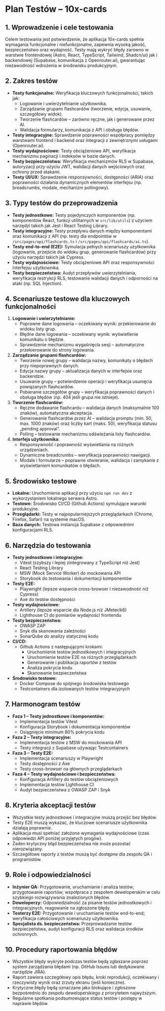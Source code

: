 # Plan Testów – 10x-cards

## 1. Wprowadzenie i cele testowania

Celem testowania jest potwierdzenie, że aplikacja 10x-cards spełnia wymagania funkcjonalne i niefunkcjonalne, zapewnia wysoką jakość, bezpieczeństwo oraz wydajność. Testy mają wykryć błędy zarówno w warstwie frontendowej (Astro, React, TypeScript, Tailwind, Shadcn/ui) jak i backendowej (Supabase, komunikacja z Openrouter.ai), gwarantując niezawodność wdrożenia w środowisku produkcyjnym.

## 2. Zakres testów

- **Testy funkcjonalne:** Weryfikacja kluczowych funkcjonalności, takich jak:
  - Logowanie i uwierzytelnianie użytkownika.
  - Zarządzanie grupami flashcardów (tworzenie, edycja, usuwanie, szczegółowy widok).
  - Tworzenie flashcardów – zarówno ręczne, jak i generowane przez AI.
  - Walidacja formularzy, komunikacja z API i obsługa błędów.
- **Testy integracyjne:** Sprawdzenie poprawności współpracy pomiędzy warstwami frontend i backend oraz integracji z zewnętrznymi usługami (Openrouter.ai).
- **Testy wydajnościowe:** Testy obciążeniowe API, weryfikacja mechanizmu paginacji i indeksów w bazie danych.
- **Testy bezpieczeństwa:** Weryfikacja mechanizmów RLS w Supabase, autoryzacji przy użyciu JWT, walidacji danych wejściowych oraz ochrony przed atakami.
- **Testy UI/UX:** Sprawdzenie responsywności, dostępności (ARIA) oraz poprawności działania dynamicznych elementów interfejsu (np. breadcrumbs, modale, mechanizm pollingowy).

## 3. Typy testów do przeprowadzenia

- **Testy jednostkowe:** Testy pojedynczych komponentów (np. komponentów React, funkcji utilitarnych w `src/lib/utils`) z użyciem narzędzi takich jak Jest i React Testing Library.
- **Testy integracyjne:** Testy przepływu danych między komponentami oraz komunikacji z API (np. testy dla endpointów w `/src/pages/api/flashcards.ts` i `/src/pages/api/flashcards/ai.ts`).
- **Testy end-to-end (E2E):** Symulacja pełnych scenariuszy użytkownika (logowanie, przejście do widoku grup, generowanie flashcardów) przy użyciu narzędzi takich jak Cypress.
- **Testy wydajnościowe:** Testy obciążeniowe API oraz responsywności interfejsu użytkownika.
- **Testy bezpieczeństwa:** Audyt przepływów uwierzytelniania, weryfikacja restrykcji RLS, testowanie walidacji danych i odporności na ataki (np. SQL Injection).

## 4. Scenariusze testowe dla kluczowych funkcjonalności

1. **Logowanie i uwierzytelnianie:**
   - Poprawne dane logowania – oczekiwany wynik: przekierowanie do widoku listy grup.
   - Błędne dane logowania – oczekiwany wynik: wyświetlenie komunikatu o błędzie.
   - Sprawdzenie mechanizmu wygaśnięcia sesji – automatyczne przekierowanie do strony logowania.
2. **Zarządzanie grupami flashcardów:**
   - Tworzenie nowej grupy – walidacja nazwy, komunikaty o błędach przy niepoprawnych danych.
   - Edycja nazwy grupy – aktualizacja danych w interfejsie oraz backendzie.
   - Usuwanie grupy – potwierdzenie operacji i weryfikacja usunięcia powiązanych flashcardów.
   - Pobieranie szczegółów grupy – weryfikacja poprawności danych i obsługa błędów (np. 404 jeśli grupa nie istnieje).
3. **Tworzenie flashcardów:**
   - Ręczne dodawanie flashcardu – walidacja danych (maksymalnie 100 znaków), automatyczna akceptacja.
   - Generowanie flashcardów przez AI – walidacja promptu (min. 50, max. 1000 znaków) oraz liczby kart (maks. 50), weryfikacja statusu „pending approval”.
   - Polling – testowanie mechanizmu odświeżania listy flashcardów.
4. **Interfejs użytkownika:**
   - Responsywność i poprawność wyświetlania na różnych urządzeniach.
   - Dynamiczne breadcrumbs – weryfikacja poprawności nawigacji.
   - Modale i formularze – poprawne otwieranie, walidacja i zamykanie z wyświetlaniem komunikatów o błędach.

## 5. Środowisko testowe

- **Lokalne:** Uruchomienie aplikacji przy użyciu `npm run dev` z wykorzystaniem lokalnego serwera Astro.
- **Testowe:** Środowisko CI/CD (Github Actions) symulujące warunki produkcyjne.
- **Przeglądarki:** Testy w najpopularniejszych przeglądarkach (Chrome, Firefox, Safari) na systemie macOS.
- **Baza danych:** Testowa instancja Supabase z odpowiednimi konfiguracjami RLS.

## 6. Narzędzia do testowania

- **Testy jednostkowe i integracyjne:**
  - Vitest (szybszy i lepiej zintegrowany z TypeScript niż Jest)
  - React Testing Library
  - MSW (Mock Service Worker) do mockowania API
  - Storybook do testowania i dokumentacji komponentów
- **Testy E2E:**
  - Playwright (lepsze wsparcie cross-browser i niezawodność niż Cypress)
  - Axe do testów dostępności
- **Testy wydajnościowe:**
  - Artillery (lepsze wsparcie dla Node.js niż JMeter/k6)
  - Lighthouse CI do pomiarów wydajności frontendu
- **Testy bezpieczeństwa:**
  - OWASP ZAP
  - Snyk dla skanowania zależności
  - SonarQube do analizy statycznej kodu
- **CI/CD:**
  - Github Actions z następującymi krokami:
    - Uruchomienie testów jednostkowych i integracyjnych
    - Uruchomienie testów E2E na różnych przeglądarkach
    - Generowanie i publikacja raportów z testów
    - Analiza pokrycia kodu
    - Skanowanie bezpieczeństwa
- **Środowisko testowe:**
  - Docker Compose do spójnego środowiska testowego
  - Testcontainers dla izolowanych testów integracyjnych

## 7. Harmonogram testów

- **Faza 1 – Testy jednostkowe i komponentów:**
  - Implementacja testów Vitest
  - Konfiguracja Storybook i dokumentacja komponentów
  - Osiągnięcie minimum 80% pokrycia kodu
- **Faza 2 – Testy integracyjne:**
  - Implementacja testów z MSW do mockowania API
  - Testy integracji z Supabase używając Testcontainers
- **Faza 3 – Testy E2E:**
  - Implementacja scenariuszy w Playwright
  - Testy dostępności z Axe
  - Testy cross-browser na głównych przeglądarkach
- **Faza 4 – Testy wydajnościowe i bezpieczeństwa:**
  - Konfiguracja Artillery do testów obciążeniowych
  - Implementacja testów Lighthouse CI
  - Audyt bezpieczeństwa z OWASP ZAP i Snyk

## 8. Kryteria akceptacji testów

- Wszystkie testy jednostkowe i integracyjne muszą przejść bez błędów.
- Testy E2E muszą wykazać, że kluczowe scenariusze użytkownika działają poprawnie.
- Aplikacja musi spełniać założone wymagania wydajnościowe (czas odpowiedzi API poniżej przyjętych progów).
- Żaden krytyczny błąd bezpieczeństwa nie może pozostać nierozwiązany.
- Szczegółowe raporty z testów muszą być dostępne dla zespołu QA i programistów.

## 9. Role i odpowiedzialności

- **Inżynier QA:** Przygotowanie, uruchamianie i analiza testów; przygotowanie raportów; współpraca z zespołem deweloperskim w celu szybkiego rozwiązywania znalezionych błędów.
- **Deweloperzy:** Odpowiedzialność za pisanie testów jednostkowych i integracyjnych, reagowanie na zgłoszone błędy.
- **Testerzy E2E:** Przygotowanie i uruchamianie testów end-to-end; weryfikacja całościowych scenariuszy użytkownika.
- **Specjalista ds. bezpieczeństwa:** Przeprowadzanie testów bezpieczeństwa, audyt konfiguracji RLS oraz walidacja środków ochronnych.

## 10. Procedury raportowania błędów

- Wszystkie błędy wykryte podczas testów będą zgłaszane poprzez system zarządzania błędami (np. GitHub Issues lub dedykowane narzędzie JIRA).
- Raport zawiera szczegółowy opis błędu, kroki reprodukcji, oczekiwany i rzeczywisty wynik oraz zrzuty ekranu (jeśli konieczne).
- Krytyczne błędy będą oznaczane jako blokujące i zgłoszone bezpośrednio do zespołu deweloperskiego z priorytetem najwyższym.
- Regularne spotkania podsumowujące status testów i postępy w naprawie błędów.
